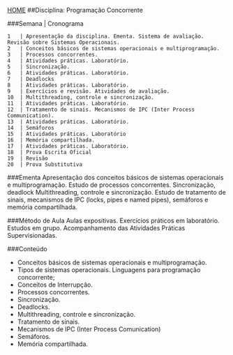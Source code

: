 [HOME](https://github.COM/Webschool-io/Ensino-Superior-de-Informatica-GRATUITO) 
##Disciplina: Programação Concorrente

###Semana | Cronograma
```
1	| Apresentação da disciplina. Ementa. Sistema de avaliação. Revisão sobre Sistemas Operacionais.
2	| Conceitos básicos de sistemas operacionais e multiprogramação.
3	| Processos concorrentes.
4	| Atividades práticas. Laboratório.
5	| Sincronização.
6	| Atividades práticas. Laboratório.
7	| Deadlocks
8	| Atividades práticas. Laboratório.
9	| Exercícios e revisão. Atividades de avaliação.
10	| Multithreading, controle e sincronização.
11	| Atividades práticas. Laboratório.
12	| Tratamento de sinais. Mecanismos de IPC (Inter Process Communication).
13	| Atividades práticas. Laboratório.
14	| Semáforos
15	| Atividades práticas. Laboratório
16	| Memória compartilhada.
17	| Atividades práticas. Laboratório.
18	| Prova Escrita Oficial
19	| Revisão
20	| Prova Substitutiva

```
###Ementa
Apresentação dos conceitos básicos de sistemas operacionais e multiprogramação. Estudo de processos concorrentes. Sincronização, deadlock Multithreading, controle e sincronização. Estudo de tratamento de sinais, mecanismos de IPC (locks, pipes e named pipes), semáforos e memória compartilhada.

###Método de Aula
Aulas expositivas. Exercícios práticos em laboratório. Estudos em grupo. Acompanhamento das Atividades Práticas Supervisionadas.

###Conteúdo
- Conceitos básicos de sistemas operacionais e multiprogramação.
- Tipos de sistemas operacionais. Linguagens para programação concorrente;
- Conceitos de Interrupção.
- Processos concorrentes.
- Sincronização.
- Deadlocks.
- Multithreading, controle e sincronização.
- Tratamento de sinais.
- Mecanismos de IPC (Inter Process Comunication)
- Semáforos.
- Memória compartilhada.
